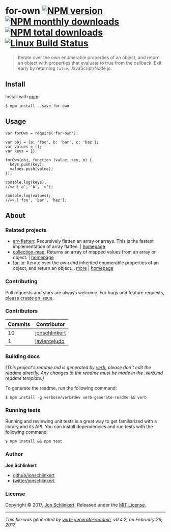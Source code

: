 <h1 id="for-own-%21npm-version-%21npm-monthly-downloads--%21npm-total-downloads-%21linux-build-status">for-own <a href="https://www.npmjs.com/package/for-own"><img src="https://img.shields.io/npm/v/for-own.svg?style=flat" alt="NPM version" /></a> <a href="https://npmjs.org/package/for-own"><img src="https://img.shields.io/npm/dm/for-own.svg?style=flat" alt="NPM monthly downloads" /></a>  <a href="https://npmjs.org/package/for-own"><img src="https://img.shields.io/npm/dt/for-own.svg?style=flat" alt="NPM total downloads" /></a> <a href="https://travis-ci.org/jonschlinkert/for-own"><img src="https://img.shields.io/travis/jonschlinkert/for-own.svg?style=flat&amp;label=Travis" alt="Linux Build Status" /></a></h1>

<blockquote>
  <p>Iterate over the own enumerable properties of an object, and return an object with properties that evaluate to true from the callback. Exit early by returning <code>false</code>. JavaScript/Node.js.</p>
</blockquote>

<h2 id="install">Install</h2>

<p>Install with <a href="https://www.npmjs.com/">npm</a>:</p>

<pre><code class="sh">$ npm install --save for-own
</code></pre>

<h2 id="usage">Usage</h2>

<pre><code class="js">var forOwn = require('for-own');

var obj = {a: 'foo', b: 'bar', c: 'baz'};
var values = [];
var keys = [];

forOwn(obj, function (value, key, o) {
  keys.push(key);
  values.push(value);
});

console.log(keys);
//=&gt; ['a', 'b', 'c'];

console.log(values);
//=&gt; ['foo', 'bar', 'baz'];
</code></pre>

<h2 id="about">About</h2>

<h3 id="related-projects">Related projects</h3>

<ul>
<li><a href="https://www.npmjs.com/package/arr-flatten">arr-flatten</a>: Recursively flatten an array or arrays. This is the fastest implementation of array flatten. | <a href="https://github.com/jonschlinkert/arr-flatten" title="Recursively flatten an array or arrays. This is the fastest implementation of array flatten.">homepage</a></li>
<li><a href="https://www.npmjs.com/package/collection-map">collection-map</a>: Returns an array of mapped values from an array or object. | <a href="https://github.com/jonschlinkert/collection-map" title="Returns an array of mapped values from an array or object.">homepage</a></li>
<li><a href="https://www.npmjs.com/package/for-in">for-in</a>: Iterate over the own and inherited enumerable properties of an object, and return an object… <a href="https://github.com/jonschlinkert/for-in">more</a> | <a href="https://github.com/jonschlinkert/for-in" title="Iterate over the own and inherited enumerable properties of an object, and return an object with properties that evaluate to true from the callback. Exit early by returning <code>false</code>. JavaScript/Node.js">homepage</a></li>
</ul>

<h3 id="contributing">Contributing</h3>

<p>Pull requests and stars are always welcome. For bugs and feature requests, <a href="../../issues/new">please create an issue</a>.</p>

<h3 id="contributors">Contributors</h3>

<table>
<thead>
<tr>
  <th><strong>Commits</strong></th>
  <th><strong>Contributor</strong></th>
</tr>
</thead>
<tbody>
<tr>
  <td>10</td>
  <td><a href="https://github.com/jonschlinkert">jonschlinkert</a></td>
</tr>
<tr>
  <td>1</td>
  <td><a href="https://github.com/javiercejudo">javiercejudo</a></td>
</tr>
</tbody>
</table>

<h3 id="building-docs">Building docs</h3>

<p><em>(This project's readme.md is generated by <a href="https://github.com/verbose/verb-generate-readme">verb</a>, please don't edit the readme directly. Any changes to the readme must be made in the <a href=".verb.md">.verb.md</a> readme template.)</em></p>

<p>To generate the readme, run the following command:</p>

<pre><code class="sh">$ npm install -g verbose/verb#dev verb-generate-readme &amp;&amp; verb
</code></pre>

<h3 id="running-tests">Running tests</h3>

<p>Running and reviewing unit tests is a great way to get familiarized with a library and its API. You can install dependencies and run tests with the following command:</p>

<pre><code class="sh">$ npm install &amp;&amp; npm test
</code></pre>

<h3 id="author">Author</h3>

<p><strong>Jon Schlinkert</strong></p>

<ul>
<li><a href="https://github.com/jonschlinkert">github/jonschlinkert</a></li>
<li><a href="https://twitter.com/jonschlinkert">twitter/jonschlinkert</a></li>
</ul>

<h3 id="license">License</h3>

<p>Copyright © 2017, <a href="https://github.com/jonschlinkert">Jon Schlinkert</a>.
Released under the <a href="LICENSE">MIT License</a>.</p>

<hr />

<p><em>This file was generated by <a href="https://github.com/verbose/verb-generate-readme">verb-generate-readme</a>, v0.4.2, on February 26, 2017.</em></p>
